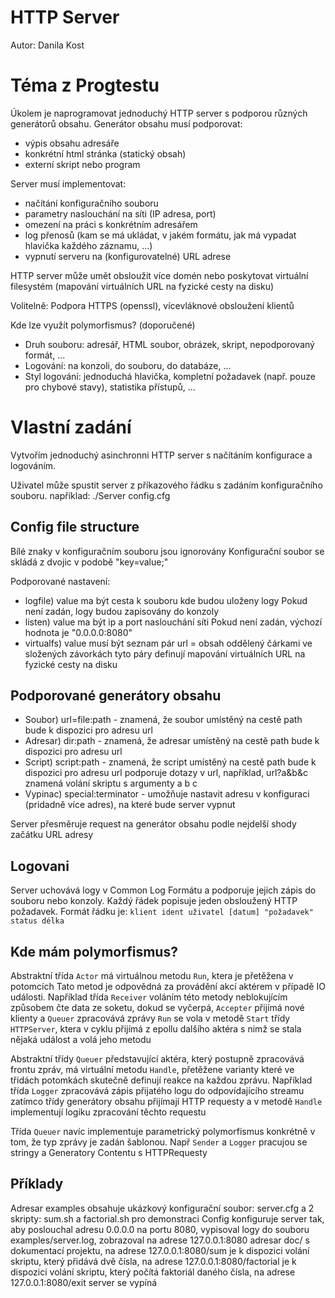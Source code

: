 # HTTP Server

Autor: Danila Kost

# Téma z Progtestu

Úkolem je naprogramovat jednoduchý HTTP server s podporou různých generátorů obsahu. Generátor obsahu musí podporovat:

- výpis obsahu adresáře
- konkrétní html stránka (statický obsah)
- externí skript nebo program

Server musí implementovat:

- načítání konfiguračního souboru
- parametry naslouchání na síti (IP adresa, port)
- omezení na práci s konkrétním adresářem
- log přenosů (kam se má ukládat, v jakém formátu, jak má vypadat hlavička každého záznamu, ...)
- vypnutí serveru na (konfigurovatelné) URL adrese

HTTP server může umět obsloužit více domén nebo poskytovat virtuální filesystém (mapování virtuálních URL na fyzické cesty na disku)

Volitelně: Podpora HTTPS (openssl), vícevláknové obsloužení klientů

Kde lze využít polymorfismus? (doporučené)

- Druh souboru: adresář, HTML soubor, obrázek, skript, nepodporovaný formát, ...
- Logování: na konzoli, do souboru, do databáze, ...
- Styl logování: jednoduchá hlavička, kompletní požadavek (např. pouze pro chybové stavy), statistika přístupů, ...

# Vlastní zadání

Vytvořím jednoduchý asinchronni HTTP server s načítáním konfigurace a logováním.

Uživatel může spustit server z příkazového řádku s zadáním konfiguračního souboru.
například: ./Server config.cfg

## Config file structure

Bílé znaky v konfiguračním souboru jsou ignorovány
Konfigurační soubor se skládá z dvojic v podobě
"key=value;"

Podporované nastavení:
- logfile) value ma být cesta k souboru kde budou uloženy logy
Pokud není zadán, logy budou zapisovány do konzoly
- listen) value  ma být ip a port naslouchání síti
Pokud není zadán, výchozí hodnota je "0.0.0.0:8080"
- virtualfs) value musí být seznam pár url = obsah oddělený čárkami ve složených závorkách
tyto páry definují mapování virtuálních URL na fyzické cesty na disku

## Podporované generátory obsahu
- Soubor) url=file:path - znamená, že soubor umístěný na cestě path bude k dispozici pro adresu url
- Adresar) dir:path - znamená, že adresar umístěný na cestě path bude k dispozici pro adresu url
- Script) script:path - znamená, že script umístěný na cestě path bude k dispozici pro adresu url
podporuje dotazy v url, například, url?a&b&c znamená volání skriptu s argumenty a b c
- Vypinac) special:terminator - umožňuje nastavit adresu v konfiguraci (pridadně více adres), na které bude server vypnut

Server přesměruje request na generátor obsahu podle nejdelší shody začátku URL adresy

## Logovani
Server uchovává logy v Common Log Formátu a podporuje jejich zápis do souboru nebo konzoly.
Každý řádek popisuje jeden obsloužený HTTP požadavek. Formát řádku je:
```klient ident uživatel [datum] "požadavek" status délka```

## Kde mám polymorfismus?
Abstraktní třída `Actor` má virtuálnou metodu `Run`, ktera je přetěžena v potomcích
Tato metod je odpovědná za provádění akcí aktérem v případě IO události. Například třída `Receiver` voláním této metody neblokujícím způsobem čte data ze soketu, dokud se vyčerpá, `Accepter` přijímá nové klienty a `Queuer` zpracovává zprávy
`Run` se vola v metodě `Start` třídy `HTTPServer`, ktera v cyklu přijímá z epollu dalšího aktéra s nimž se stala nějaká událost a volá jeho metodu

Abstraktní třídy `Queuer` představující aktéra, který postupně zpracovává frontu zpráv, má virtuální metodu `Handle`, přetěžene varianty které ve třídách potomkách skutečně definují reakce na každou zprávu.
Například třída `Logger` zpracovává zápis přijatého logu do odpovídajícího streamu zatímco třídy generátory obsahu přijímají HTTP requesty a v metodě `Handle` implementují logiku zpracování těchto requestu

Třída `Queuer` navíc implementuje parametrický polymorfismus konkrétně v tom, že typ zprávy je zadán šablonou.
Např `Sender` a `Logger` pracujou se stringy a Generatory Contentu s HTTPRequesty

## Příklady
Adresar examples obsahuje ukázkový konfigurační soubor: server.cfg a 2 skripty: sum.sh a factorial.sh pro demonstraci
Сonfig konfiguruje server tak, aby poslouchal adresu 0.0.0.0 na portu 8080, vypisoval logy do souboru examples/server.log,
zobrazoval na adrese 127.0.0.1:8080 adresar doc/ s dokumentací projektu,
na adrese 127.0.0.1:8080/sum je k dispozici volání skriptu, který přidává dvě čísla,
na adrese 127.0.0.1:8080/factorial je k dispozici volání skriptu, který počítá faktoriál daného čísla,
na adrese 127.0.0.1:8080/exit server se vypíná
